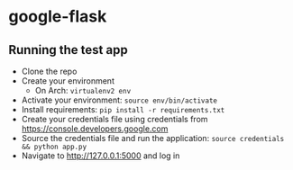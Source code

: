 # google-flask

## Running the test app
- Clone the repo
- Create your environment
	- On Arch: `virtualenv2 env`
- Activate your environment: `source env/bin/activate`
- Install requirements: `pip install -r requirements.txt`
- Create your credentials file using credentials from https://console.developers.google.com
- Source the credentials file and run the application: `source credentials && python app.py`
- Navigate to http://127.0.0.1:5000 and log in